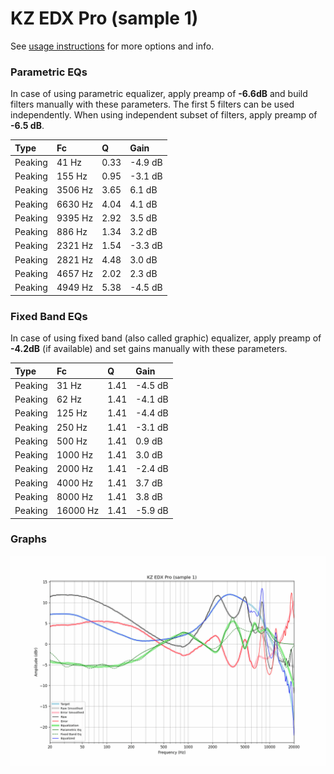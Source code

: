 # KZ EDX Pro (sample 1)
See [usage instructions](https://github.com/jaakkopasanen/AutoEq#usage) for more options and info.

### Parametric EQs
In case of using parametric equalizer, apply preamp of **-6.6dB** and build filters manually
with these parameters. The first 5 filters can be used independently.
When using independent subset of filters, apply preamp of **-6.5 dB**.

| Type    | Fc      |    Q | Gain    |
|:--------|:--------|:-----|:--------|
| Peaking | 41 Hz   | 0.33 | -4.9 dB |
| Peaking | 155 Hz  | 0.95 | -3.1 dB |
| Peaking | 3506 Hz | 3.65 | 6.1 dB  |
| Peaking | 6630 Hz | 4.04 | 4.1 dB  |
| Peaking | 9395 Hz | 2.92 | 3.5 dB  |
| Peaking | 886 Hz  | 1.34 | 3.2 dB  |
| Peaking | 2321 Hz | 1.54 | -3.3 dB |
| Peaking | 2821 Hz | 4.48 | 3.0 dB  |
| Peaking | 4657 Hz | 2.02 | 2.3 dB  |
| Peaking | 4949 Hz | 5.38 | -4.5 dB |

### Fixed Band EQs
In case of using fixed band (also called graphic) equalizer, apply preamp of **-4.2dB**
(if available) and set gains manually with these parameters.

| Type    | Fc       |    Q | Gain    |
|:--------|:---------|:-----|:--------|
| Peaking | 31 Hz    | 1.41 | -4.5 dB |
| Peaking | 62 Hz    | 1.41 | -4.1 dB |
| Peaking | 125 Hz   | 1.41 | -4.4 dB |
| Peaking | 250 Hz   | 1.41 | -3.1 dB |
| Peaking | 500 Hz   | 1.41 | 0.9 dB  |
| Peaking | 1000 Hz  | 1.41 | 3.0 dB  |
| Peaking | 2000 Hz  | 1.41 | -2.4 dB |
| Peaking | 4000 Hz  | 1.41 | 3.7 dB  |
| Peaking | 8000 Hz  | 1.41 | 3.8 dB  |
| Peaking | 16000 Hz | 1.41 | -5.9 dB |

### Graphs
![](./KZ%20EDX%20Pro%20(sample%201).png)
